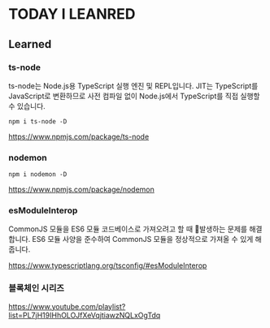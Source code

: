 # TODAY I LEANRED

## Learned

### ts-node

ts-node는 Node.js용 TypeScript 실행 엔진 및 REPL입니다. JIT는 TypeScript를 JavaScript로 변환하므로 사전 컴파일 없이 Node.js에서 TypeScript를 직접 실행할 수 있습니다.

```shell
npm i ts-node -D
```

https://www.npmjs.com/package/ts-node

### nodemon

```
npm i nodemon -D
```

https://www.npmjs.com/package/nodemon

### esModuleInterop

CommonJS 모듈을 ES6 모듈 코드베이스로 가져오려고 할 때 발생하는 문제를 해결합니다. ES6 모듈 사양을 준수하여 CommonJS 모듈을 정상적으로 가져올 수 있게 해줍니다.

https://www.typescriptlang.org/tsconfig/#esModuleInterop

### 블록체인 시리즈

https://www.youtube.com/playlist?list=PL7jH19IHhOLOJfXeVqjtiawzNQLxOgTdq
